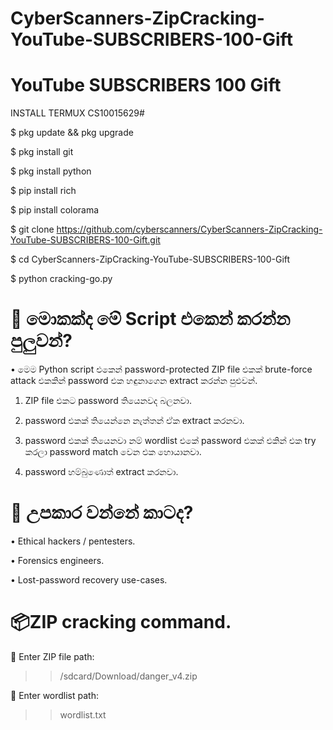# CyberScanners-ZipCracking-YouTube-SUBSCRIBERS-100-Gift

# YouTube SUBSCRIBERS 100 Gift

INSTALL TERMUX CS10015629#

$ pkg update && pkg upgrade

$ pkg install git

$ pkg install python

$ pip install rich

$ pip install colorama

$ git clone https://github.com/cyberscanners/CyberScanners-ZipCracking-YouTube-SUBSCRIBERS-100-Gift.git

$ cd CyberScanners-ZipCracking-YouTube-SUBSCRIBERS-100-Gift

$ python cracking-go.py


# 🔐 මොකක්ද මේ Script එකෙන් කරන්න පුලුවන්?

• මෙම Python script එකෙන් password-protected ZIP file එකක් brute-force attack එකකින් password එක හඳුනාගෙන extract කරන්න පුළුවන්.

1) ZIP file එකට password තියෙනවද බලනවා.

2) password එකක් තියෙන්නෙ නැත්තන් ඒක extract කරනවා.

3) password එකක් තියෙනවා නම් wordlist එකේ password එකක් එකින් එක try කරලා password match වෙන එක හොයානවා.

4) password හම්බුණොත් extract කරනවා.

# 📌 උපකාර වන්නේ කාටද?

• Ethical hackers / pentesters.

• Forensics engineers.

• Lost-password recovery use-cases.

# 📦ZIP cracking command.

📂 Enter ZIP file path:
>> /sdcard/Download/danger_v4.zip

📜 Enter wordlist path:
>> wordlist.txt
